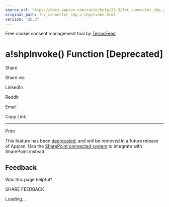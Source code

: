 ```yaml
---
source_url: https://docs.appian.com/suite/help/25.3/fnc_connector_shp_a_shpinvoke.html
original_path: fnc_connector_shp_a_shpinvoke.html
version: "25.3"
---
```


Free cookie consent management tool by [TermsFeed](https://www.termsfeed.com/)

# a!shpInvoke() Function \[Deprecated\]

Share

Share via

LinkedIn

Reddit

Email

Copy Link

* * *

Print

This feature has been [deprecated](Deprecated_Features.html), and will be removed in a future release of Appian. Use the [SharePoint connected system](sharepoint-connected-system.html) to integrate with SharePoint instead.

## Feedback

Was this page helpful?

SHARE FEEDBACK

Loading...